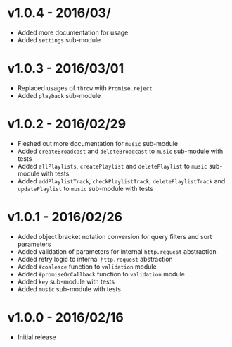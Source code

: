 # v1.0.4 - 2016/03/

* Added more documentation for usage
* Added `settings` sub-module

# v1.0.3 - 2016/03/01

* Replaced usages of `throw` with `Promise.reject`
* Added `playback` sub-module

# v1.0.2 - 2016/02/29

* Fleshed out more documentation for `music` sub-module
* Added `createBroadcast` and `deleteBroadcast` to `music` sub-module with tests
* Added `allPlaylists`, `createPlaylist` and `deletePlaylist` to `music` sub-module with tests
* Added `addPlaylistTrack`, `checkPlaylistTrack`, `deletePlaylistTrack` and `updatePlaylist` to `music` sub-module with tests

# v1.0.1 - 2016/02/26

* Added object bracket notation conversion for query filters and sort parameters
* Added validation of parameters for internal `http.request` abstraction
* Added retry logic to internal `http.request` abstraction
* Added `#coalesce` function to `validation` module
* Added `#promiseOrCallback` function to `validation` module
* Added `key` sub-module with tests
* Added `music` sub-module with tests

# v1.0.0 - 2016/02/16

* Initial release
